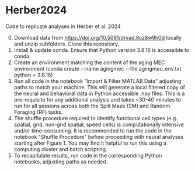 # Herber2024
 Code to replicate analyses in Herber et al. 2024

0. Download data from https://doi.org/10.5061/dryad.8cz8w9h0d locally and unzip subfolders. Clone this repository.
1. Install & update conda. Ensure that Python version 3.8.16 is accessible to conda.
2. Create an environment matching the content of the aging MEC environment (conda create --name agingmec --file agingmec_env.txt python = 3.8.16)
3. Run all code in the notebook "Import & Filter MATLAB Data" adjusting paths to match your machine. This will generate a local filtered copy of 
the neural and behavioral data in Python accessible .npy files. This is a pre-requisite for any additional analysis and takes ~30-40 minutes to run 
for all sessions across both the Split Maze (SM) and Random Foraging (RF) tasks. 
4. The shuffle procedure required to identify functional cell types (e.g. spatial, grid, non-grid spatial, speed cells) is computationally intensive 
and/or time-consuming. It is recommended to run the code in the notebook "Shuffle Procedure" before proceeding with neural analyses starting after 
Figure 1. You may find it helpful to run this using a computing cluster and batch scripting. 
5. To recapitulate results, run code in the corresponding Python notebooks, adjusting paths as needed.     